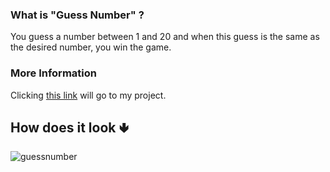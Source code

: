 <h3> What is "Guess Number" ?</h3>

You guess a number between 1 and 20 and when this guess is the same as the desired number, you win the game.

<h3>More Information</h3>

Clicking [this link](https://guessnumbeer.netlify.app/) will go to my project.

<h2> How does it look &#129155; </h2>

![guessnumber](https://user-images.githubusercontent.com/108355676/235468434-6355ae3b-84ac-46fa-b55b-206d96bc1ddc.PNG)
